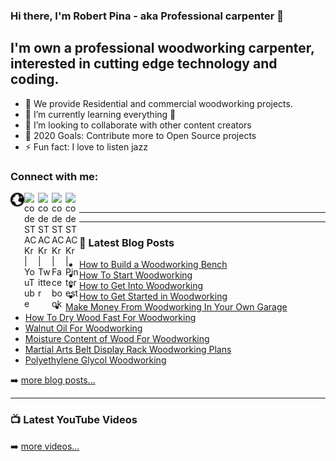 <!--
**woodworking-rob/woodworking-rob** is a ✨ _special_ ✨ repository because its `README.md` (this file) appears on your GitHub profile.

Here are some ideas to get you started:

- 🔭 We provide Residential and commercial woodworking projects.
- 🌱 I’m currently learning everything.
- 👯 I’m looking to collaborate with other content creators.
- 🤔 I’m looking for help with ...
- 💬 Ask me about ...
- 📫 How to reach me: ...
- 😄 Pronouns: ...
- ⚡ Fun fact: ...
-->



### Hi there, I'm Robert Pina - aka Professional carpenter 👋
## I'm own a professional woodworking carpenter, interested in cutting edge technology and coding.

- 🔭 We provide Residential and commercial woodworking projects.
- 🌱 I’m currently learning everything 🤣
- 👯 I’m looking to collaborate with other content creators
- 💬 2020 Goals: Contribute more to Open Source projects
- ⚡ Fun fact: I love to listen jazz


### Connect with me:

[<img align="left" alt="codeSTACKr.com" width="22px" src="https://raw.githubusercontent.com/iconic/open-iconic/master/svg/globe.svg" />][website]
[<img align="left" alt="codeSTACKr | YouTube" width="22px" src="https://cdn.jsdelivr.net/npm/simple-icons@v3/icons/youtube.svg" />][youtube]
[<img align="left" alt="codeSTACKr | Twitter" width="22px" src="https://cdn.jsdelivr.net/npm/simple-icons@v3/icons/twitter.svg" />][twitter]
[<img align="left" alt="codeSTACKr | Facebook" width="22px" src="https://cdn.jsdelivr.net/npm/simple-icons@v3/icons/facebook.svg" />][facebook]
[<img align="left" alt="codeSTACKr | Pinterest" width="22px" src="https://cdn.jsdelivr.net/npm/simple-icons@v3/icons/pinterest.svg" />][pinterest]

<br />

---

---

### 📕 Latest Blog Posts

<!-- BLOG-POST-LIST:START -->
- [How to Build a Woodworking Bench](https://www.woodworkcenter.com/how-to-build-a-woodworking-bench/)
- [How To Start Woodworking](https://www.woodworkcenter.com/how-to-start-woodworking/)
- [How to Get Into Woodworking](https://www.woodworkcenter.com/how-to-get-into-woodworking/)
- [How to Get Started in Woodworking](https://www.woodworkcenter.com/how-to-get-started-in-woodworking/)
- [Make Money From Woodworking In Your Own Garage](https://www.woodworkcenter.com/make-money-from-woodworking-in-your-garage/)
- [How To Dry Wood Fast For Woodworking](https://www.woodworkcenter.com/how-to-dry-wood-fast-for-woodworking/)
- [Walnut Oil For Woodworking](https://www.woodworkcenter.com/walnut-oil-for-woodworking/)
- [Moisture Content of Wood For Woodworking](https://www.woodworkcenter.com/moisture-content-of-wood-for-woodworking/)
- [Martial Arts Belt Display Rack Woodworking Plans](https://www.woodworkcenter.com/martial-arts-belt-display-rack-woodworking-plans/)
- [Polyethylene Glycol Woodworking](https://www.woodworkcenter.com/polyethylene-glycol-woodworking/)
<!-- BLOG-POST-LIST:END -->

➡️ [more blog posts...](https://www.woodworkcenter.com)

---

### 📺 Latest YouTube Videos
➡️ [more videos...](https://www.youtube.com/channel/UC_ZbjWiZQVpodGs4IdTFr4Q)


[website]: https://www.woodworkcenter.com
[twitter]: https://twitter.com/Woodworking_Rob
[youtube]: https://www.youtube.com/channel/UC_ZbjWiZQVpodGs4IdTFr4Q
[facebook]: https://www.facebook.com/Woodworking-100258031964332
[pinterest]: https://www.pinterest.com/Woodworking_Rob
